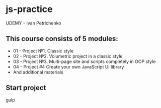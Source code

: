 # js-practice
UDEMY - Ivan Petrichenko 

## This course consists of 5 modules:
* 01 - Project №1. Classic style
* 02 - Project №2. Volumetric project in a classic style
* 03 - Project №3. Multi-page site and scripts completely in OOP style
* 04 - Project #4  Create your own JavaScript UI library
* And additional materials

## Start project 
gulp
